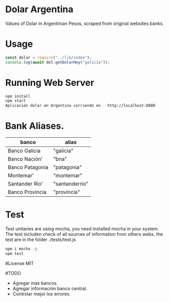 # Dolar Argentina
Values of Dolar in Argentinian Pesos, scraped from original websites banks.

# Usage

```javascript
const dolar = require("../lib/index");
console.log(await dol.getDolarHoy("galicia"));
```

# Running Web Server

```bash
npm install
npm start
Aplicación dolar en Argentina corriendo en - http://localhost:8080
```


# Bank Aliases.

|banco|alias|
|-----|------|
|Banco Galicia|"galicia"|
|Banco Nación'|"bna"|
|Banco Patagonia|"patagonia"|
|Montemar'|"montemar"|
|Santander Rio'|"santanderrio"|
|Banco Provincia |"provincia"|

# Test
Test unitaries are using mocha, you need installed mocha in your system.
The test includen check of all sources of information from others webs.
the test are in the folder ./tests/test.js
```bash
npm i mocha -g
npm test
```
#License
MIT

#TODO

* Agregar más bancos.
* Agregar información banco central.
* Controlar mejor los errores.
